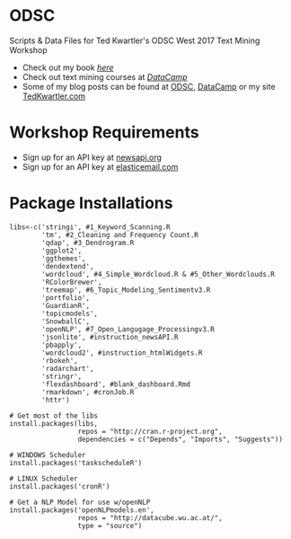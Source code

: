# ODSC 
Scripts & Data Files for Ted Kwartler's ODSC West 2017 Text Mining Workshop
* Check out my book [*here*](http://amazon.com/Text-Mining-Practice-Ted-Kwartler/dp/1119282012)
* Check out text mining courses at [*DataCamp*](http://datacamp.com)
* Some of my blog posts can be found at [ODSC](https://opendatascience.com/category/blog/), [DataCamp](http://www.datacamp.com/community/blog) or my site [TedKwartler.com](http://tedkwartler.com)

# Workshop Requirements
- Sign up for an API key at [newsapi.org](http://newsapi.org)
- Sign up for an API key at [elasticemail.com](http://elasticemail.com) 

# Package Installations
```
libs<-c('stringi', #1_Keyword_Scanning.R
        'tm', #2_Cleaning and Frequency Count.R
        'qdap', #3_Dendrogram.R
        'ggplot2', 
        'ggthemes',
        'dendextend',
        'wordcloud', #4_Simple_Wordcloud.R & #5_Other_Wordclouds.R
        'RColorBrewer',
        'treemap', #6_Topic_Modeling_Sentimentv3.R
        'portfolio',
        'GuardianR',
        'topicmodels',
        'SnowballC',
        'openNLP', #7_Open_Langugage_Processingv3.R
        'jsonlite', #instruction_newsAPI.R
        'pbapply',
        'wordcloud2', #instruction_htmlWidgets.R
        'rbokeh',
        'radarchart',
        'stringr',
        'flexdashboard', #blank_dashboard.Rmd
        'rmarkdown', #cronJob.R
        'httr')

# Get most of the libs
install.packages(libs, 
                 repos = "http://cran.r-project.org", 
                 dependencies = c("Depends", "Imports", "Suggests"))

# WINDOWS Scheduler
install.packages('taskscheduleR')

# LINUX Scheduler
install.packages('cronR')

# Get a NLP Model for use w/openNLP
install.packages('openNLPmodels.en', 
                 repos = "http://datacube.wu.ac.at/", 
                 type = "source")
```      
